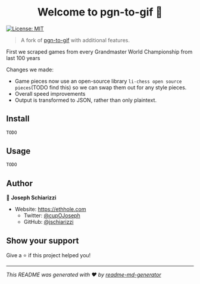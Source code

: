 <h1 align="center">Welcome to pgn-to-gif 👋</h1>
<p>
  <a href="#" target="_blank">
    <img alt="License: MIT" src="https://img.shields.io/badge/License-MIT-yellow.svg" />
  </a>
</p>

> A fork of [pgn-to-gif]() with additional features.

First we scraped games from every Grandmaster World Championship from last 100 years

Changes we made:

- Game pieces now use an open-source library `li-chess open source pieces`(TODO find this) so we can swap them out for any style pieces.
- Overall speed improvements
- Output is transformed to JSON, rather than only plaintext.

## Install

```sh
TODO
```

## Usage

```sh
TODO
```

## Author

👤 **Joseph Schiarizzi**

- Website: https://ethhole.com
  - Twitter: [@cupOJoseph](https://twitter.com/cupOJoseph)
  - GitHub: [@jschiarizzi](https://github.com/jschiarizzi)

## Show your support

Give a ⭐️ if this project helped you!

---

_This README was generated with ❤️ by [readme-md-generator](https://github.com/kefranabg/readme-md-generator)_
